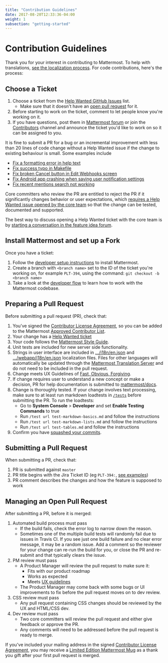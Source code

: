 ```yaml
---
title: "Contribution Guidelines"
date: 2017-08-20T12:33:36-04:00
weight: 1
subsection: "getting-started"
---
```


<div class="section" id="code-contribution-guidelines">
<span id="code-contribution-guidelines"></span><h1>Contribution Guidelines</h1>
<p>Thank you for your interest in contributing to Mattermost. To help with translations, <a class="reference external" href="https://docs.mattermost.com/developer/localization.html">see the localization process</a>. For code contributions, here's the process:</p>
<div class="section" id="choose-a-ticket">
<span id="choose-a-ticket"></span><h2>Choose a Ticket</h2>
<ol class="simple">
<li>Choose a ticket from the <a class="reference external" href="https://github.com/mattermost/platform/issues?utf8=%E2%9C%93&amp;q=is%3Aissue%20is%3Aopen%20%5BHelp%20Wanted%5D">Help Wanted GitHub Issues</a> list.<ul>
<li>Make sure that it doesn't have an <a class="reference external" href="https://github.com/mattermost/platform/pulls">open pull request</a> for it.</li>
</ul>
</li>
<li>Before starting to work on the ticket, comment to let people know you're working on it.</li>
<li>If you have questions, post them in <a class="reference external" href="http://forum.mattermost.org/">Mattermost forum</a> or join the <a class="reference external" href="https://pre-release.mattermost.com/core/channels/tickets">Contributors</a> channel and announce the ticket you'd like to work on so it can be assigned to you.</li>
</ol>
<p>It is fine to submit a PR for a bug or an incremental improvement with less than 20 lines of code change without a Help Wanted issue if the change to existing behaviour is small. Some examples include</p>
<ul class="simple">
<li><a class="reference external" href="https://github.com/mattermost/platform/pull/5640">Fix a formatting error in help text</a></li>
<li><a class="reference external" href="https://github.com/mattermost/platform/pull/5809">Fix success typo in Makefile</a></li>
<li><a class="reference external" href="https://github.com/mattermost/platform/pull/5612">Fix broken Cancel button in Edit Webhooks screen</a></li>
<li><a class="reference external" href="https://github.com/mattermost/mattermost-mobile/pull/364">Fix Android app crashing when saving user notification settings</a></li>
<li><a class="reference external" href="https://github.com/mattermost/platform/pull/5878">Fix recent mentions search not working</a></li>
</ul>
<p>Core committers who review the PR are entitled to reject the PR if it significantly changes behavior or user expectations, which <a class="reference external" href="http://docs.mattermost.com/process/help-wanted.html">requires a Help Wanted issue opened by the core team</a> so that the change can be tested, documented and supported.</p>
<p>The best way to discuss opening a Help Wanted ticket with the core team is by <a class="reference external" href="https://www.mattermost.org/feature-ideas/">starting a conversation in the feature idea forum</a>.</p>
</div>
<div class="section" id="install-mattermost-and-set-up-a-fork">
<span id="install-mattermost-and-set-up-a-fork"></span><h2>Install Mattermost and set up a Fork</h2>
<p>Once you have a ticket:</p>
<ol class="simple">
<li>Follow the <a class="reference external" href="{{< contributeurl >}}/getting-started/developer-setup/">developer setup instructions</a> to install Mattermost.</li>
<li>Create a branch with <code class="docutils literal"><span class="pre">&lt;branch</span> <span class="pre">name&gt;</span></code> set to the ID of the ticket you're working on, for example <code class="docutils literal"><span class="pre">PLT-394</span></code>, using the command: <code class="docutils literal"><span class="pre">git</span> <span class="pre">checkout</span> <span class="pre">-b</span> <span class="pre">&lt;branch</span> <span class="pre">name&gt;</span></code></li>
<li>Take a look at the <a class="reference external" href="https://docs.mattermost.com/developer/developer-flow.html">developer flow</a> to learn how to work with the Mattermost codebase.</li>
</ol>
</div>
<div class="section" id="preparing-a-pull-request">
<span id="preparing-a-pull-request"></span><h2>Preparing a Pull Request</h2>
<p>Before submitting a pull request (PR), check that:</p>
<ol class="simple">
<li>You’ve signed the <a class="reference external" href="http://www.mattermost.org/mattermost-contributor-agreement/">Contributor License Agreement</a>, so you can be added to the Mattermost <a class="reference external" href="https://docs.google.com/spreadsheets/d/1NTCeG-iL_VS9bFqtmHSfwETo5f-8MQ7oMDE5IUYJi_Y/pubhtml?gid=0&amp;single=true">Approved Contributor List</a>.</li>
<li>Your change has a <a class="reference external" href="http://docs.mattermost.com/process/help-wanted.html">Help Wanted ticket</a></li>
<li>Your code follows the <a class="reference external" href="http://docs.mattermost.com/developer/style-guide.html">Mattermost Style Guide</a>.</li>
<li>Unit tests are included for new server side functionality.</li>
<li>Strings in user interface are included in <a class="reference external" href="https://github.com/mattermost/platform/blob/master/i18n/en.json">.../i18n/en.json</a> and <a class="reference external" href="https://github.com/mattermost/platform/tree/master/webapp/i18n/en.json">.../webapp/i18n/en.json</a> localization files. Files for other languages will automatically be updated through the <a class="reference external" href="http://translate.mattermost.com">Mattermost Translation Server</a> and do not need to be included in the pull request.</li>
<li>Change meets UX Guidelines of <a class="reference external" href="http://www.mattermost.org/design-principles/">Fast, Obvious, Forgiving</a>.</li>
<li>If change requires user to understand a new concept or make a decision, PR for help documentation is submitted to <a class="reference external" href="https://github.com/mattermost/docs">mattermost/docs</a>.</li>
<li>Change is thoroughly tested. If your change involves text processing, make sure to at least run markdown loadtests in <a class="reference external" href="https://github.com/mattermost/platform/tree/master/tests"><code class="docutils literal"><span class="pre">/tests</span></code></a> before submitting the PR. To run the loadtests:<ul>
<li>Go to <strong>System Console</strong> &gt; <strong>Developer</strong> and set <strong>Enable Testing Commands</strong> to true</li>
<li>Run <code class="docutils literal"><span class="pre">/test</span> <span class="pre">url</span> <span class="pre">test-markdown-basics.md</span></code> and follow the instructions</li>
<li>Run <code class="docutils literal"><span class="pre">/test</span> <span class="pre">url</span> <span class="pre">test-markdown-lists.md</span></code> and follow the instructions</li>
<li>Run <code class="docutils literal"><span class="pre">/test</span> <span class="pre">url</span> <span class="pre">test-tables.md</span></code> and follow the instructions</li>
</ul>
</li>
<li>Confirm you have <a class="reference external" href="http://git-scm.com/book/en/v2/Git-Tools-Rewriting-History#Squashing-Commits">squashed your commits</a>.</li>
</ol>
</div>
<div class="section" id="submitting-a-pull-request">
<span id="submitting-a-pull-request"></span><h2>Submitting a Pull Request</h2>
<p>When submitting a PR, check that:</p>
<ol class="simple">
<li>PR is submitted against <code class="docutils literal"><span class="pre">master</span></code></li>
<li>PR title begins with the Jira Ticket ID (eg <code class="docutils literal"><span class="pre">PLT-394:</span></code>, <a class="reference external" href="https://github.com/mattermost/platform/pulls?q=is%3Apr+is%3Aclosed">see examples</a>)</li>
<li>PR comment describes the changes and how the feature is supposed to work</li>
</ol>
</div>
<div class="section" id="managing-an-open-pull-request">
<span id="managing-an-open-pull-request"></span><h2>Managing an Open Pull Request</h2>
<p>After submitting a PR, before it is merged:</p>
<ol class="simple">
<li>Automated build process must pass<ul>
<li>If the build fails, check the error log to narrow down the reason.</li>
<li>Sometimes one of the multiple build tests will randomly fail due to issues in Travis CI. If you see just one build failure and no clear error message, it may be a random issue. Add a comment so the reviewer for your change can re-run the build for you, or close the PR and re-submit and that typically clears the issue.</li>
</ul>
</li>
<li>PM review must pass<ul>
<li>A Product Manager will review the pull request to make sure it:<ul>
<li>Fits with our product roadmap</li>
<li>Works as expected</li>
<li>Meets <a class="reference external" href="https://docs.mattermost.com/developer/fx-guidelines.html">UX guidelines</a></li>
</ul>
</li>
<li>The Product Manager may come back with some bugs or UI improvements to fix before the pull request moves on to dev review.</li>
</ul>
</li>
<li>CSS review must pass<ul>
<li>Any pull request containing CSS changes should be reviewed by the UX and HTML/CSS dev.</li>
</ul>
</li>
<li>Dev review must pass<ul>
<li>Two core committers will review the pull request and either give feedback or approve the PR.</li>
<li>Any comments will need to be addressed before the pull request is ready to merge.</li>
</ul>
</li>
</ol>
<p>If you've included your mailing address in the signed <a class="reference external" href="https://www.mattermost.org/mattermost-contributor-agreement/">Contributor License Agreement</a>, you may receive a <a class="reference external" href="https://forum.mattermost.org/t/limited-edition-mattermost-mugs/143">Limited Edition Mattermost Mug</a> as a thank you gift after your first pull request is merged.</p>
</div>
</div>
